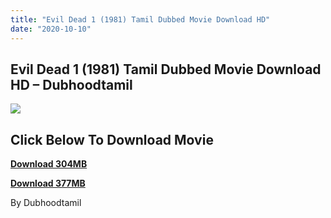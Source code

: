 ```yaml
---
title: "Evil Dead 1 (1981) Tamil Dubbed Movie Download HD"
date: "2020-10-10"
---
```


## Evil Dead 1 (1981) Tamil Dubbed Movie Download HD – Dubhoodtamil

[![](https://1.bp.blogspot.com/-Dbp5rFE8zWs/X4HMsXbAx1I/AAAAAAAACuE/TMTK0oytoN0PzvTAJ8KnO7wvbxMRVth1wCNcBGAsYHQ/w309-h480/MV5BODc2MmVjZmUtNjAzMS00MDNiLWIyM2YtOGEzMjg0YjRhMzRmXkEyXkFqcGdeQXVyMTQxNzMzNDI{7c91919003b18fbfe18f8d0a8715b92cf9e57c9a8b9d318e5deae4019927ce00}2540._V1_.jpg)](https://1.bp.blogspot.com/-Dbp5rFE8zWs/X4HMsXbAx1I/AAAAAAAACuE/TMTK0oytoN0PzvTAJ8KnO7wvbxMRVth1wCNcBGAsYHQ/s2048/MV5BODc2MmVjZmUtNjAzMS00MDNiLWIyM2YtOGEzMjg0YjRhMzRmXkEyXkFqcGdeQXVyMTQxNzMzNDI{7c91919003b18fbfe18f8d0a8715b92cf9e57c9a8b9d318e5deae4019927ce00}2540._V1_.jpg)

  

  

  

  

  

## **Click Below To Download Movie**

**[Download 304MB](https://oncehelp.com/evildead-1-1)**

**[Download 377MB](https://oncehelp.com/evildead-1-2)**

  

  

  

By Dubhoodtamil
